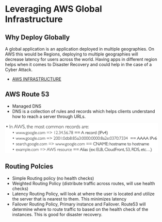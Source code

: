 # Leveraging AWS Global Infrastructure
## Why Deploy Globally
A global application is an application deployed in multiple geographies.  On AWS this would be Regions, deploying to multiple geographies will decrease latency for users across the world.  Having apps in different region helps when it comes to Disaster Recovery and could help in the case of a Cyber Attack. 
- [AWS INFRASTRUCTURE](https://aws.amazon.com/about-aws/global-infrastructure/regions_az/)
## AWS Route 53
- Managed DNS
- DNS is a collection of rules and records which helps clients understand how to reach a server through URLs.

![Records in AWS](images/AWS-DNS-Records.png)
## Routing Polcies
- Simple Routing policy (no health checks)
- Weighted Routing Policy (distribute traffic across routes, will use health checks)
- Latency Routing Policy, will look at where the user is located and utilize the server that is nearest to them.  This minimizes latency
- Failover Routing Policy, Primary instance and Failover. Route53 will determine where to route traffic to based on the health check of the instances.  This is good for disaster recovery.
